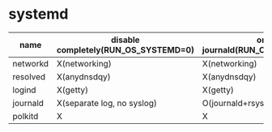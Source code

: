 # systemd

|name|disable completely(RUN_OS_SYSTEMD=0)|only journald(RUN_OS_SYSTEMD=2)|full systemd(RUN_OS_SYSTEMD=1)|
|------|---|---|---|
|networkd|X(networking)|X(networking)|O(systemd-networkd)|
|resolved|X(anydnsdqy)|X(anydnsdqy)|O|
|logind  |X(getty)|X(getty)|O|
|journald|X(separate log, no syslog)|O(journald+rsyslog)|O(journald+rsyslog)|
|polkitd|X|X|O|

## 